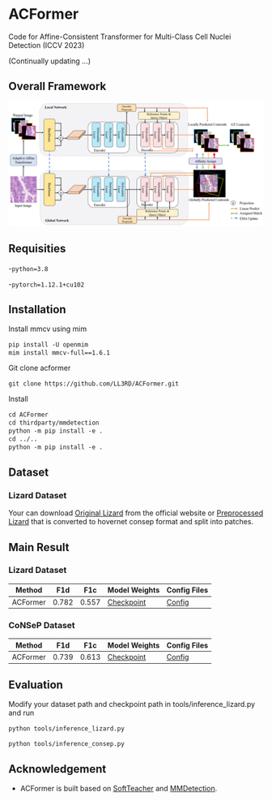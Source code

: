 # ACFormer
Code for Affine-Consistent Transformer for Multi-Class Cell Nuclei Detection (ICCV 2023)

(Continually updating ...)

## Overall Framework
![](./resources/framework.jpg)
## Requisities
-`python=3.8`

-`pytorch=1.12.1+cu102`


## Installation
Install mmcv using mim
```
pip install -U openmim
mim install mmcv-full==1.6.1
```
Git clone acformer
```
git clone https://github.com/LL3RD/ACFormer.git
```
Install
```
cd ACFormer
cd thirdparty/mmdetection 
python -m pip install -e .
cd ../.. 
python -m pip install -e .
```
## Dataset
### Lizard Dataset
Your can download [Original Lizard](https://warwick.ac.uk/fac/cross_fac/tia/data/lizard) from the official website or [Preprocessed Lizard](https://drive.google.com/file/d/1Rsr0rlKOHi7mqKBrmV3yOvXcF6g6BCY1/view?usp=sharing) that is converted to hovernet consep format and split into patches.


## Main Result
### Lizard Dataset
| Method | F1d | F1c | Model Weights |Config Files|
| ---- | -----| ----- |----|----|
| ACFormer | 0.782 | 0.557 | [Checkpoint](https://drive.google.com/file/d/12FyfAQf5VU2poXvqE_FmrB2HL6VDCldj/view?usp=sharing)|[Config](https://drive.google.com/file/d/14scJog5GjZc-n-Uwn4sIAJcaO2tokxA-/view?usp=sharing)|

### CoNSeP Dataset
| Method | F1d | F1c | Model Weights |Config Files|
| ---- | -----| ----- |----|----|
| ACFormer | 0.739 | 0.613 | [Checkpoint](https://drive.google.com/file/d/12FyfAQf5VU2poXvqE_FmrB2HL6VDCldj/view?usp=drive_link)|[Config](https://drive.google.com/file/d/1KyVHbeiSE4GOSFOE08d-XdeAB3-sftRr/view?usp=sharing)|

## Evaluation
Modify your dataset path and checkpoint path in tools/inference_lizard.py and run
```
python tools/inference_lizard.py
```

```
python tools/inference_consep.py
```

## Acknowledgement
- ACFormer is built based on [SoftTeacher](https://github.com/microsoft/SoftTeacher) and [MMDetection](https://github.com/open-mmlab/mmdetection).
